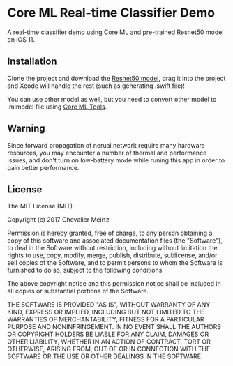 # Core ML Real-time Classifier Demo

A real-time classifier demo using Core ML and pre-trained Resnet50 model on iOS 11.

## Installation

Clone the project and download the [Resnet50 model](https://docs-assets.developer.apple.com/coreml/models/Resnet50.mlmodel), drag it into  the project and Xcode will handle the rest (such as generating .swift file)! 

You can use other model as well, but you need to convert other model to .mlmodel file using [Core ML Tools](https://pypi.python.org/pypi/coremltools).

## Warning 

Since forward propagation of nerual network require many hardware resources, you may encounter a number of thermal and performance issues, and don't turn on low-battery mode while runing this app in order to gain better performance.

## License

The MIT License (MIT)

Copyright (c) 2017 Chevalier Meirtz

Permission is hereby granted, free of charge, to any person obtaining a copy of this software and associated documentation files (the "Software"), to deal in the Software without restriction, including without limitation the rights to use, copy, modify, merge, publish, distribute, sublicense, and/or sell copies of the Software, and to permit persons to whom the Software is furnished to do so, subject to the following conditions:

The above copyright notice and this permission notice shall be included in all copies or substantial portions of the Software.

THE SOFTWARE IS PROVIDED "AS IS", WITHOUT WARRANTY OF ANY KIND, EXPRESS OR IMPLIED, INCLUDING BUT NOT LIMITED TO THE WARRANTIES OF MERCHANTABILITY, FITNESS FOR A PARTICULAR PURPOSE AND NONINFRINGEMENT. IN NO EVENT SHALL THE AUTHORS OR COPYRIGHT HOLDERS BE LIABLE FOR ANY CLAIM, DAMAGES OR OTHER LIABILITY, WHETHER IN AN ACTION OF CONTRACT, TORT OR OTHERWISE, ARISING FROM, OUT OF OR IN CONNECTION WITH THE SOFTWARE OR THE USE OR OTHER DEALINGS IN THE SOFTWARE.